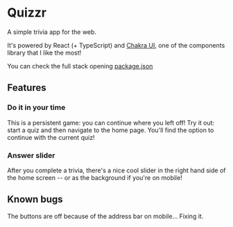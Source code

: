 # Quizzr

A simple trivia app for the web.

It's powered by React (+ TypeScript) and [Chakra UI](https://chakra-ui.com/), one of the components library that I like the most!

You can check the full stack opening [package.json](./package.json)

## Features

### Do it in your time

This is a persistent game: you can continue where you left off!
Try it out: start a quiz and then navigate to the home page. You'll find the option to continue with the current quiz!

### Answer slider

After you complete a trivia, there's a nice cool slider in the right hand side of the home screen -- or as the background if you're on mobile!

## Known bugs

The buttons are off because of the address bar on mobile... Fixing it.
